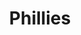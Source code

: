 ---
pid: PT106
title: Phillies
location_transcription: Any- City Hall/ Penn Treaty/ South Phill
zipcode: '19148'
outside_phl: 
neighborhood: Whitman,Pennsport,South Philadelphia
age: '26'
age_range: 20-29
instagram: 
image_file_name: PT_106.jpg
proposal_transcription: |-
  The baseball team of 2008-2009.
  2008-2009
  Champs 2009
topic: Philadelphia,Sports
topic_summary: 0, 0
type: Other No Form
keywords_other: 
credit: 
image_labels: 
twitter: 
facebook: 
permalink: "/monuments/pt106/"
layout: item-page
---